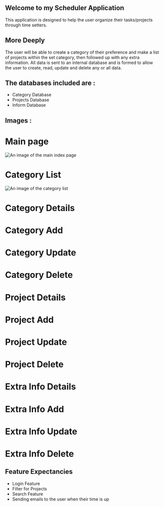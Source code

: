 ## Welcome to my Scheduler Application
This application is designed to help the user organize their tasks/projects through time setters.

## More Deeply
The user will be able to create a category of their preference and make a list of projects within the set category, then followed up with any extra information.
All data is sent to an internal database and is formed to allow the user to create, read, update and delete any or all data.

## The databases included are :
- Category Database
- Projects Database
- Inform Database

## Images :
# Main page
![An image of the main index page](C:\Users\alexg\source\repos\Passion_Project\Scheduler_Project\Images\index.png)
# Category List
![An image of the category list](C:\Users\alexg\source\repos\Passion_Project\Scheduler_Project\Images\category-list.png)
# Category Details
# Category Add
# Category Update
# Category Delete
# Project Details
# Project Add
# Project Update
# Project Delete
# Extra Info Details
# Extra Info Add
# Extra Info Update
# Extra Info Delete

## Feature Expectancies
- Login Feature
- Filter for Projects
- Search Feature
- Sending emails to the user when their time is up 